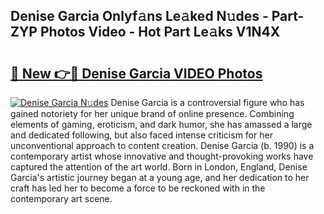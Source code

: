 ## Denise Garcia Onlyf𝚊ns Le𝚊ked N𝚞des - Part-ZYP Photos Video - Hot Part Le𝚊ks V1N4X

# <h2><a href="http://ac2938.deff.icu/?id=Denise+Garcia">🔗 New 👉🔴 Denise Garcia VIDEO Photos</a></h2>

[![Denise Garcia N𝚞des](https://i.imgur.com/rIISA9y.gif)](http://ac2938.deff.icu/?id=Denise+Garcia)
Denise Garcia is a controversial figure who has gained notoriety for her unique brand of online presence. Combining elements of gaming, eroticism, and dark humor, she has amassed a large and dedicated following, but also faced intense criticism for her unconventional approach to content creation. Denise Garcia (b. 1990) is a contemporary artist whose innovative and thought-provoking works have captured the attention of the art world. Born in London, England, Denise Garcia's artistic journey began at a young age, and her dedication to her craft has led her to become a force to be reckoned with in the contemporary art scene.
